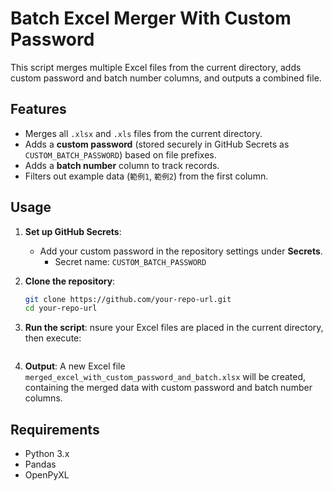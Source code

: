 # Batch Excel Merger With Custom Password

This script merges multiple Excel files from the current directory, adds custom password and batch number columns, and outputs a combined file.

## Features

- Merges all `.xlsx` and `.xls` files from the current directory.
- Adds a **custom password** (stored securely in GitHub Secrets as `CUSTOM_BATCH_PASSWORD`) based on file prefixes.
- Adds a **batch number** column to track records.
- Filters out example data (`範例1`, `範例2`) from the first column.

## Usage

1. **Set up GitHub Secrets**:
   - Add your custom password in the repository settings under **Secrets**.
     - Secret name: `CUSTOM_BATCH_PASSWORD`
   
2. **Clone the repository**:
   ```bash
   git clone https://github.com/your-repo-url.git
   cd your-repo-url

3. **Run the script**:
   nsure your Excel files are placed in the current directory, then execute:
   ```python batch_excel_merger.py

4. **Output**:
   A new Excel file `merged_excel_with_custom_password_and_batch.xlsx` will be created, containing the merged data with custom password and batch number columns.

## Requirements

- Python 3.x
- Pandas
- OpenPyXL
